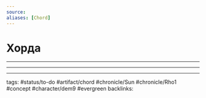 ```yaml
---
source:
aliases: [Chord]
---
```

# Хорда
---


---


---
tags: #status/to-do #artifact/chord #chronicle/Sun #chronicle/Rho1 #concept #character/dem9 #evergreen 
backlinks: